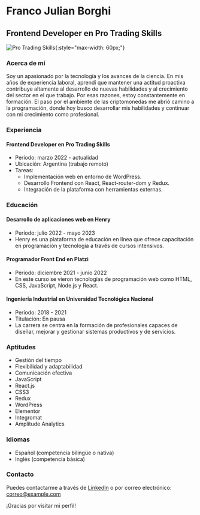 # Franco Julian Borghi

## Frontend Developer en Pro Trading Skills

![Pro Trading Skills](https://protradingskills.com/wp-content/uploads/2021/11/Pro-Trading-Skills-Square_Logo-White.png){:style="max-width: 60px;"}

### Acerca de mí
Soy un apasionado por la tecnología y los avances de la ciencia. En mis años de experiencia laboral, aprendí que mantener una actitud proactiva contribuye altamente al desarrollo de nuevas habilidades y al crecimiento del sector en el que trabajo. Por esas razones, estoy constantemente en formación. El paso por el ambiente de las criptomonedas me abrió camino a la programación, donde hoy busco desarrollar mis habilidades y continuar con mi crecimiento como profesional.

### Experiencia
#### Frontend Developer en Pro Trading Skills
- Período: marzo 2022 - actualidad
- Ubicación: Argentina (trabajo remoto)
- Tareas:
  - Implementación web en entorno de WordPress.
  - Desarrollo Frontend con React, React-router-dom y Redux.
  - Integración de la plataforma con herramientas externas.

### Educación
#### Desarrollo de aplicaciones web en Henry
- Período: julio 2022 - mayo 2023
- Henry es una plataforma de educación en línea que ofrece capacitación en programación y tecnología a través de cursos intensivos.

#### Programador Front End en Platzi
- Período: diciembre 2021 - junio 2022
- En este curso se vieron tecnologías de programación web como HTML, CSS, JavaScript, Node.js y React.

#### Ingeniería Industrial en Universidad Tecnológica Nacional
- Período: 2018 - 2021
- Titulación: En pausa
- La carrera se centra en la formación de profesionales capaces de diseñar, mejorar y gestionar sistemas productivos y de servicios.

### Aptitudes
- Gestión del tiempo
- Flexibilidad y adaptabilidad
- Comunicación efectiva
- JavaScript
- React.js
- CSS3
- Redux
- WordPress
- Elementor
- Integromat
- Amplitude Analytics

### Idiomas
- Español (competencia bilingüe o nativa)
- Inglés (competencia básica)

### Contacto
Puedes contactarme a través de [LinkedIn](https://www.linkedin.com/franco-j-borghi) o por correo electrónico: [correo@example.com](mailto:franco_julian_borghi@hotmail.com)

¡Gracias por visitar mi perfil!
